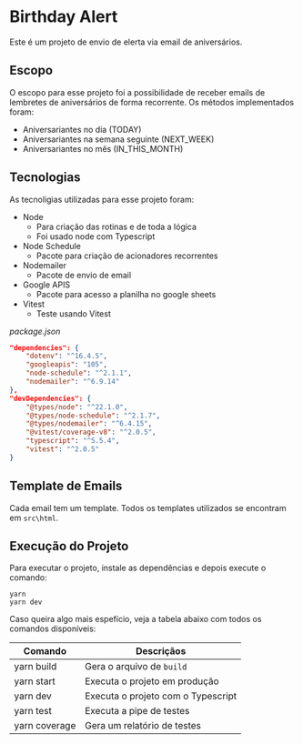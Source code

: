 # Birthday Alert

Este é um projeto de envio de elerta via email de aniversários.

## Escopo

O escopo para esse projeto foi a possibilidade de receber emails de lembretes de aniversários de forma recorrente. Os métodos implementados foram:

- Aniversariantes no dia (TODAY)
- Aniversariantes na semana seguinte (NEXT_WEEK)
- Aniversariantes no mês (IN_THIS_MONTH)

## Tecnologias

As tecnoligias utilizadas para esse projeto foram:

- Node
  - Para criação das rotinas e de toda a lógica
  - Foi usado node com Typescript
- Node Schedule
  - Pacote para criação de acionadores recorrentes
- Nodemailer
  - Pacote de envio de email
- Google APIS
  - Pacote para acesso a planilha no google sheets
- Vitest
  - Teste usando Vitest

_package.json_

```json
"dependencies": {
    "dotenv": "^16.4.5",
    "googleapis": "105",
    "node-schedule": "^2.1.1",
    "nodemailer": "^6.9.14"
},
"devDependencies": {
    "@types/node": "^22.1.0",
    "@types/node-schedule": "^2.1.7",
    "@types/nodemailer": "^6.4.15",
    "@vitest/coverage-v8": "^2.0.5",
    "typescript": "^5.5.4",
    "vitest": "^2.0.5"
}
```

## Template de Emails

Cada email tem um template. Todos os templates utilizados se encontram em `src\html`.

## Execução do Projeto

Para executar o projeto, instale as dependências e depois execute o comando:

```shell
yarn
yarn dev
```

Caso queira algo mais espefício, veja a tabela abaixo com todos os comandos disponíveis:

| Comando       | Descriçãos                         |
| ------------- | ---------------------------------- |
| yarn build    | Gera o arquivo de `build`          |
| yarn start    | Executa o projeto em produção      |
| yarn dev      | Executa o projeto com o Typescript |
| yarn test     | Executa a pipe de testes           |
| yarn coverage | Gera um relatório de testes        |
